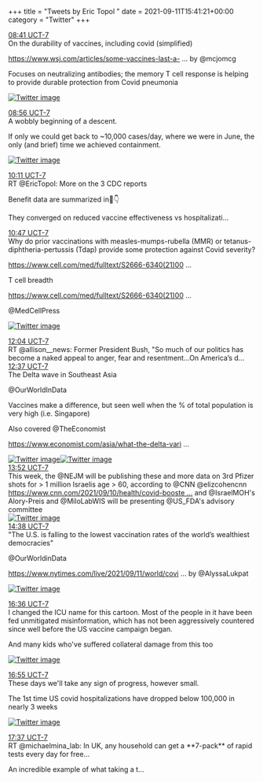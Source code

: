 +++
title = "Tweets by Eric Topol " 
date = 2021-09-11T15:41:21+00:00
category = "Twitter"
+++
<div class="tweet"> 
<div class="profile"> 
<a href="https://twitter.com/erictopol/status/1436716500371468294" target="_blank" rel="noreferer">08:41 UCT-7</a> 
</div> 
<div class="content"> 
On the durability of vaccines, including covid (simplified)

<a href="https://www.wsj.com/articles/some-vaccines-last-a-lifetime-heres-why-covid-19-shots-dont-11631266201?mod=searchresults_pos1&page=1" target="_blank" rel="noreferer">https://www.wsj.com/articles/some-vaccines-last-a- ...</a> 
 by @mcjomcg 

Focuses on neutralizing antibodies; the memory T cell response is helping to provide durable protection from Covid pneumonia </div> 
<a href="/twitter/erictopol/images/E_A86yOUUAUvsxV.jpg"  ><img src="/twitter/erictopol/images/E_A86yOUUAUvsxV.jpg" alt="Twitter image" ></img></a></div> 
<div class="tweet"> 
<div class="profile"> 
<a href="https://twitter.com/erictopol/status/1436720321378222086" target="_blank" rel="noreferer">08:56 UCT-7</a> 
</div> 
<div class="content"> 
A wobbly beginning of a descent.

If only we could get back to ~10,000 cases/day, where we were in June, the only (and brief) time we achieved containment. </div> 
<a href="/twitter/erictopol/images/E_BBF8cUYAECA4z.jpg"  ><img src="/twitter/erictopol/images/E_BBF8cUYAECA4z.jpg" alt="Twitter image" ></img></a></div> 
<div class="tweet"> 
<div class="profile"> 
<a href="https://twitter.com/erictopol/status/1436739169812811779" target="_blank" rel="noreferer">10:11 UCT-7</a> 
</div> 
<div class="content"> 
RT @EricTopol: More on the 3 CDC reports 

Benefit data are summarized in🧵👇

They converged on reduced vaccine effectiveness vs hospitalizati…</div> 
</div> 
<div class="tweet"> 
<div class="profile"> 
<a href="https://twitter.com/erictopol/status/1436748285704761356" target="_blank" rel="noreferer">10:47 UCT-7</a> 
</div> 
<div class="content"> 
Why do prior vaccinations with measles-mumps-rubella (MMR) or tetanus-diphtheria-pertussis (Tdap) provide some protection against Covid severity?

<a href="https://www.cell.com/med/fulltext/S2666-6340(21)00294-4" target="_blank" rel="noreferer">https://www.cell.com/med/fulltext/S2666-6340(21)00 ...</a> 


T cell breadth

<a href="https://www.cell.com/med/fulltext/S2666-6340(21)00294-4" target="_blank" rel="noreferer">https://www.cell.com/med/fulltext/S2666-6340(21)00 ...</a> 


@MedCellPress </div> 
<a href="/twitter/erictopol/images/E_BaafqVEAMxzr3.jpg"  ><img src="/twitter/erictopol/images/E_BaafqVEAMxzr3.jpg" alt="Twitter image" ></img></a></div> 
<div class="tweet"> 
<div class="profile"> 
<a href="https://twitter.com/erictopol/status/1436767522221543426" target="_blank" rel="noreferer">12:04 UCT-7</a> 
</div> 
<div class="content"> 
RT @allison__news: Former President Bush, "So much of our politics has become a naked appeal to anger, fear and resentment...On America’s d…</div> 
</div> 
<div class="tweet"> 
<div class="profile"> 
<a href="https://twitter.com/erictopol/status/1436775953003212801" target="_blank" rel="noreferer">12:37 UCT-7</a> 
</div> 
<div class="content"> 
The Delta wave in Southeast Asia

@OurWorldInData 

Vaccines make a difference, but seen well when the %  of total population is very high (i.e. Singapore)

Also covered @TheEconomist 

<a href="https://www.economist.com/asia/what-the-delta-variant-did-to-south-east-asia/21804360" target="_blank" rel="noreferer">https://www.economist.com/asia/what-the-delta-vari ...</a> 
 </div> 
<a href="/twitter/erictopol/images/E_BzwdcVEAA_FQg.jpg"  ><img src="/twitter/erictopol/images/E_BzwdcVEAA_FQg.jpg" alt="Twitter image" ></img></a><a href="/twitter/erictopol/images/E_Bzyu6VkAESSU5.jpg"  ><img src="/twitter/erictopol/images/E_Bzyu6VkAESSU5.jpg" alt="Twitter image" ></img></a></div> 
<div class="tweet"> 
<div class="profile"> 
<a href="https://twitter.com/erictopol/status/1436794740620488707" target="_blank" rel="noreferer">13:52 UCT-7</a> 
</div> 
<div class="content"> 
This week, the @NEJM will be publishing these and more data on 3rd Pfizer shots for &gt; 1 million Israelis age &gt; 60, according to @CNN @elizcohencnn <a href="https://www.cnn.com/2021/09/10/health/covid-booster-israel-data-fda-meeting/index.html" target="_blank" rel="noreferer">https://www.cnn.com/2021/09/10/health/covid-booste ...</a> 
 and @IsraelMOH's Alory-Preis and @MiloLabWIS will be presenting @US_FDA's advisory committee </div> 
<a href="/twitter/erictopol/images/E_CFJsrVUAUzMdh.jpg"  ><img src="/twitter/erictopol/images/E_CFJsrVUAUzMdh.jpg" alt="Twitter image" ></img></a></div> 
<div class="tweet"> 
<div class="profile"> 
<a href="https://twitter.com/erictopol/status/1436806482553569286" target="_blank" rel="noreferer">14:38 UCT-7</a> 
</div> 
<div class="content"> 
"The U.S. is falling to the lowest vaccination rates of the world’s wealthiest democracies"

@OurWorldinData

<a href="https://www.nytimes.com/live/2021/09/11/world/covid-delta-variant-vaccine?type=styln-live-updates&label=coronavirus%20updates&index=0#us-vaccination-rate-low" target="_blank" rel="noreferer">https://www.nytimes.com/live/2021/09/11/world/covi ...</a> 
 by @AlyssaLukpat </div> 
<a href="/twitter/erictopol/images/E_CPkZpVEAAsxZL.jpg"  ><img src="/twitter/erictopol/images/E_CPkZpVEAAsxZL.jpg" alt="Twitter image" ></img></a></div> 
<div class="tweet"> 
<div class="profile"> 
<a href="https://twitter.com/erictopol/status/1436836114568912899" target="_blank" rel="noreferer">16:36 UCT-7</a> 
</div> 
<div class="content"> 
I changed the ICU name for this cartoon. Most of the  people in it have been fed unmitigated misinformation, which has not been aggressively countered since well before the US vaccine campaign began.

And many kids who've suffered collateral damage from this too </div> 
<a href="/twitter/erictopol/images/E_CpMYxVIAAensx.jpg"  ><img src="/twitter/erictopol/images/E_CpMYxVIAAensx.jpg" alt="Twitter image" ></img></a></div> 
<div class="tweet"> 
<div class="profile"> 
<a href="https://twitter.com/erictopol/status/1436840979462459395" target="_blank" rel="noreferer">16:55 UCT-7</a> 
</div> 
<div class="content"> 
These days we'll take any sign of progress, however small.

The 1st time US covid hospitalizations have dropped below 100,000 in nearly 3 weeks </div> 
<a href="/twitter/erictopol/images/E_CuvmGVkAEqot3.jpg"  ><img src="/twitter/erictopol/images/E_CuvmGVkAEqot3.jpg" alt="Twitter image" ></img></a></div> 
<div class="tweet"> 
<div class="profile"> 
<a href="https://twitter.com/erictopol/status/1436851410516070403" target="_blank" rel="noreferer">17:37 UCT-7</a> 
</div> 
<div class="content"> 
RT @michaelmina_lab: In UK, any household can get a **7-pack** of rapid tests every day for free…



An incredible example of what taking a t…</div> 
</div> 


